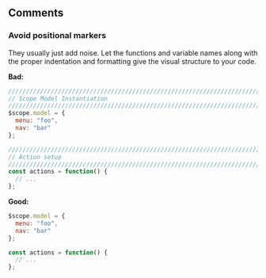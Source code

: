 ## **Comments**
### Avoid positional markers
They usually just add noise. Let the functions and variable names along with the
proper indentation and formatting give the visual structure to your code.  

**Bad:**
```javascript
////////////////////////////////////////////////////////////////////////////////
// Scope Model Instantiation
////////////////////////////////////////////////////////////////////////////////
$scope.model = {
  menu: "foo",
  nav: "bar"
};

////////////////////////////////////////////////////////////////////////////////
// Action setup
////////////////////////////////////////////////////////////////////////////////
const actions = function() {
  // ...
};
```

**Good:**
```javascript
$scope.model = {
  menu: "foo",
  nav: "bar"
};

const actions = function() {
  // ...
};
```